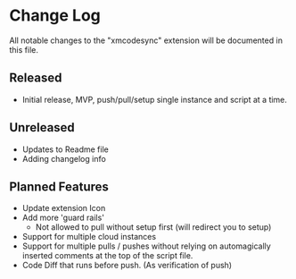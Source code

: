 # Change Log
All notable changes to the "xmcodesync" extension will be documented in this file.


## Released
- Initial release, MVP, push/pull/setup single instance and script at a time.

## Unreleased
- Updates to Readme file
- Adding changelog info

## Planned Features
- Update extension Icon
- Add more 'guard rails'
    - Not allowed to pull without setup first (will redirect you to setup)
- Support for multiple cloud instances
- Support for multiple pulls / pushes without relying on automagically inserted comments at the top of the script file.
- Code Diff that runs before push. (As verification of push)